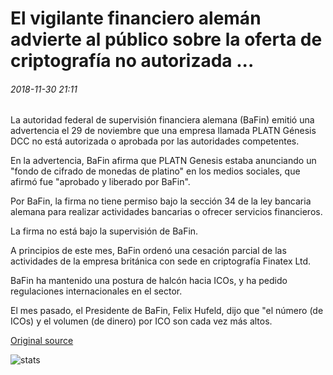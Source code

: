 # El vigilante financiero alemán advierte al público sobre la oferta de criptografía no autorizada ...

###### 2018-11-30 21:11

La autoridad federal de supervisión financiera alemana (BaFin) emitió una advertencia el 29 de noviembre que una empresa llamada PLATN Génesis DCC no está autorizada o aprobada por las autoridades competentes.

En la advertencia, BaFin afirma que PLATN Genesis estaba anunciando un "fondo de cifrado de monedas de platino" en los medios sociales, que afirmó fue "aprobado y liberado por BaFin".

Por BaFin, la firma no tiene permiso bajo la sección 34 de la ley bancaria alemana para realizar actividades bancarias o ofrecer servicios financieros.

La firma no está bajo la supervisión de BaFin.

A principios de este mes, BaFin ordenó una cesación parcial de las actividades de la empresa británica con sede en criptografía Finatex Ltd.

BaFin ha mantenido una postura de halcón hacia ICOs, y ha pedido regulaciones internacionales en el sector.

El mes pasado, el Presidente de BaFin, Felix Hufeld, dijo que "el número (de ICOs) y el volumen (de dinero) por ICO son cada vez más altos.

[Original source](https://cointelegraph.com/news/german-financial-watchdog-warns-public-about-unauthorized-crypto-offering)

![stats](https://c.statcounter.com/11760860/0/a89fa40b/1/ "stats")